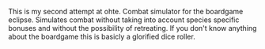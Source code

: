 This is my second attempt at ohte.
Combat simulator for the boardgame eclipse. 
Simulates combat without taking into account species specific bonuses and without the possibility of retreating.
If you don't know anything about the boardgame this is basicly a glorified dice roller.

